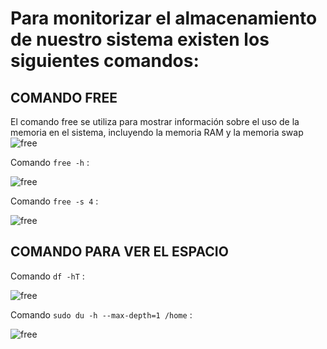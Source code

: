 # Para monitorizar el almacenamiento de nuestro sistema existen los siguientes comandos:

## COMANDO FREE 

El comando free se utiliza para mostrar información sobre el uso de la memoria en el sistema, incluyendo la memoria RAM y la memoria swap
![free](imagen/img6.PNG)

Comando `free -h` :

![free](img/img10.png)

Comando `free -s 4` :

![free](img/img11.png)

## COMANDO PARA VER EL ESPACIO 

Comando `df -hT` :

![free](img/img12.png)

Comando `sudo du -h --max-depth=1 /home` :

![free](img/img14.png)

